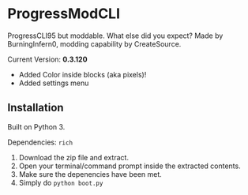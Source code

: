 # ProgressModCLI

ProgressCLI95 but moddable. What else did you expect? Made by BurningInfern0, modding capability by CreateSource.

Current Version: **0.3.120**

- Added Color inside blocks (aka pixels)!
- Added settings menu
    

## Installation

Built on Python 3.

Dependencies: ```rich```

1. Download the zip file and extract.
2. Open your terminal/command prompt inside the extracted contents.
3. Make sure the depenencies have been met.
4. Simply do ```python boot.py```
